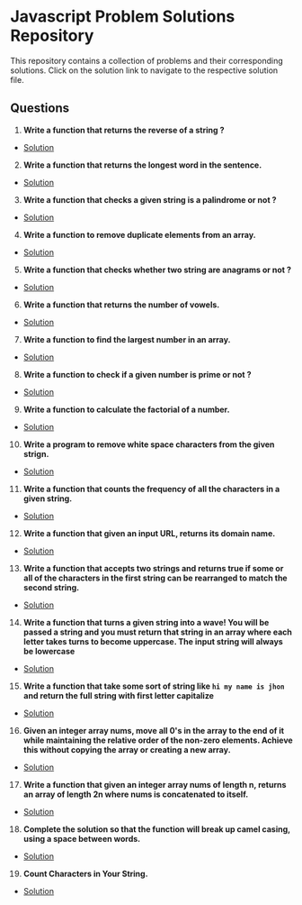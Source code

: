 # Javascript Problem Solutions Repository
 
This repository contains a collection of problems and their corresponding solutions. Click on the solution link to navigate to the respective solution file.

## Questions

1. **Write a function that returns the reverse of a string ?**
- [Solution](./reverseString.js)

2. **Write a function that returns the longest word in the sentence.**
- [Solution](./longestWord.js)

3. **Write a function that checks a given string is a palindrome or not ?**
- [Solution](./palindrome.js)

4. **Write a function to remove duplicate elements from an array.**
- [Solution](./removeDuplicateElement.js)

5. **Write a function that checks whether two string are anagrams or not ?**
- [Solution](./Anagram.js)

6. **Write a function that returns the number of vowels.**
- [Solution](./countVowels.js)

7. **Write a function to find the largest number in an array.**
- [Solution](./largestNumberInArray.js)

8. **Write a function to check if a given number is prime or not ?**
- [Solution](./primeNumber.js)

9. **Write a function to calculate the factorial of a number.**
- [Solution](./factorial.js)

10. **Write a program to remove white space characters from the given strign.**
- [Solution](./removeWhiteSpace.js)

11. **Write a function that counts the frequency of all the characters in a given string.**
- [Solution](./counterStringCharacters.js)

12. **Write a function that given an input URL, returns its domain name.**
- [Solution](./extractDomainFromUrl.js)

13. **Write a function that accepts two strings and returns true if some or all of the characters in the first string can be rearranged to match the second string.**
- [Solution](./scramble.js)

14.  **Write a function that turns a given string into a wave! You will be passed a string and you must return that string in an array where each letter takes turns to become uppercase. The input string will always be lowercase**
- [Solution](./waveGenrateArray.js)


15. **Write a function that take some sort of string like `hi my name is jhon` and return the full string with first letter capitalize**
- [Solution](./capitalizeString.js)

16.  **Given an integer array nums, move all 0's in the array to the end of it while maintaining the relative order of the non-zero elements. Achieve this without copying the array or creating a new array.**
- [Solution](./capitalizeString.js)

17.  **Write a function that given an integer array nums of length n, returns an array of length 2n where nums is concatenated to itself.**
- [Solution](./concatenationArray.js)

18.  **Complete the solution so that the function will break up camel casing, using a space between words.**
- [Solution](./breackCamelCase.js)

19. **Count Characters in Your String.**
- [Solution](./countCharacters.js)



